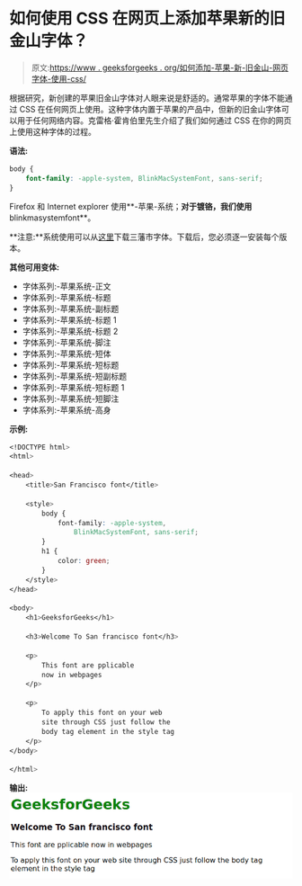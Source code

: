 # 如何使用 CSS 在网页上添加苹果新的旧金山字体？

> 原文:[https://www . geeksforgeeks . org/如何添加-苹果-新-旧金山-网页字体-使用-css/](https://www.geeksforgeeks.org/how-to-add-apples-new-san-francisco-font-on-a-webpage-using-css/)

根据研究，新创建的苹果旧金山字体对人眼来说是舒适的。通常苹果的字体不能通过 CSS 在任何网页上使用。这种字体内置于苹果的产品中，但新的旧金山字体可以用于任何网络内容。克雷格·霍肯伯里先生介绍了我们如何通过 CSS 在你的网页上使用这种字体的过程。

**语法:**

```css
body {
    font-family: -apple-system, BlinkMacSystemFont, sans-serif;
}
```

Firefox 和 Internet explorer 使用**-苹果-系统；**对于镀铬，我们使用**blinkmasystemfont**。

**注意:**系统使用可以从[这里](https://github.com/supermarin/YosemiteSanFranciscoFont)下载三藩市字体。下载后，您必须逐一安装每个版本。

**其他可用变体:**

*   字体系列:-苹果系统-正文
*   字体系列:-苹果系统-标题
*   字体系列:-苹果系统-副标题
*   字体系列:-苹果系统-标题 1
*   字体系列:-苹果系统-标题 2
*   字体系列:-苹果系统-脚注
*   字体系列:-苹果系统-短体
*   字体系列:-苹果系统-短标题
*   字体系列:-苹果系统-短副标题
*   字体系列:-苹果系统-短标题 1
*   字体系列:-苹果系统-短脚注
*   字体系列:-苹果系统-高身

**示例:**

```css
<!DOCTYPE html>
<html>

<head>
    <title>San Francisco font</title>

    <style>
        body {
            font-family: -apple-system, 
                BlinkMacSystemFont, sans-serif;
        }
        h1 {
            color: green;
        }
    </style>
</head>

<body>
    <h1>GeeksforGeeks</h1>

    <h3>Welcome To San francisco font</h3>

    <p>
        This font are pplicable
        now in webpages
    </p>

    <p>
        To apply this font on your web
        site through CSS just follow the
        body tag element in the style tag
    </p>
</body>

</html>            
```

**输出:**
![](img/f818b5de0819b9785b758108e12530ea.png)